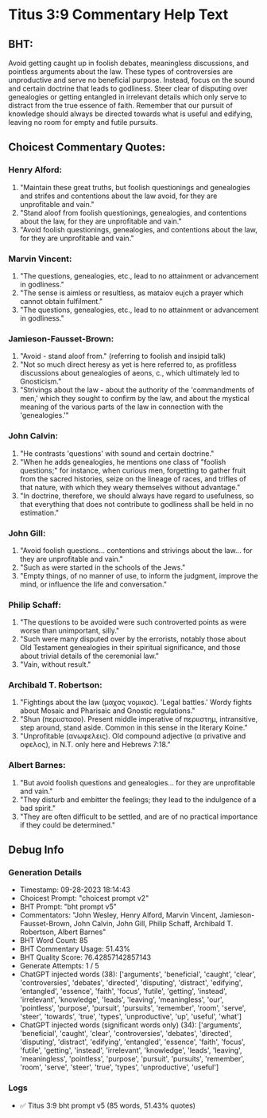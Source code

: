 # Titus 3:9 Commentary Help Text

## BHT:
Avoid getting caught up in foolish debates, meaningless discussions, and pointless arguments about the law. These types of controversies are unproductive and serve no beneficial purpose. Instead, focus on the sound and certain doctrine that leads to godliness. Steer clear of disputing over genealogies or getting entangled in irrelevant details which only serve to distract from the true essence of faith. Remember that our pursuit of knowledge should always be directed towards what is useful and edifying, leaving no room for empty and futile pursuits.

## Choicest Commentary Quotes:
### Henry Alford:
1. "Maintain these great truths, but foolish questionings and genealogies and strifes and contentions about the law avoid, for they are unprofitable and vain."
2. "Stand aloof from foolish questionings, genealogies, and contentions about the law, for they are unprofitable and vain."
3. "Avoid foolish questionings, genealogies, and contentions about the law, for they are unprofitable and vain."

### Marvin Vincent:
1. "The questions, genealogies, etc., lead to no attainment or advancement in godliness."
2. "The sense is aimless or resultless, as mataiov eujch a prayer which cannot obtain fulfilment."
3. "The questions, genealogies, etc., lead to no attainment or advancement in godliness."

### Jamieson-Fausset-Brown:
1. "Avoid - stand aloof from." (referring to foolish and insipid talk)
2. "Not so much direct heresy as yet is here referred to, as profitless discussions about genealogies of aeons, c., which ultimately led to Gnosticism."
3. "Strivings about the law - about the authority of the 'commandments of men,' which they sought to confirm by the law, and about the mystical meaning of the various parts of the law in connection with the 'genealogies.'"

### John Calvin:
1. "He contrasts 'questions' with sound and certain doctrine."
2. "When he adds genealogies, he mentions one class of "foolish questions;" for instance, when curious men, forgetting to gather fruit from the sacred histories, seize on the lineage of races, and trifles of that nature, with which they weary themselves without advantage."
3. "In doctrine, therefore, we should always have regard to usefulness, so that everything that does not contribute to godliness shall be held in no estimation."

### John Gill:
1. "Avoid foolish questions... contentions and strivings about the law... for they are unprofitable and vain."
2. "Such as were started in the schools of the Jews."
3. "Empty things, of no manner of use, to inform the judgment, improve the mind, or influence the life and conversation."

### Philip Schaff:
1. "The questions to be avoided were such controverted points as were worse than unimportant, silly."
2. "Such were many disputed over by the errorists, notably those about Old Testament genealogies in their spiritual significance, and those about trivial details of the ceremonial law."
3. "Vain, without result."

### Archibald T. Robertson:
1. "Fightings about the law (μαχας νομικας). 'Legal battles.' Wordy fights about Mosaic and Pharisaic and Gnostic regulations." 
2. "Shun (περιιστασο). Present middle imperative of περιιστημ, intransitive, step around, stand aside. Common in this sense in the literary Koine."
3. "Unprofitable (ανωφελεις). Old compound adjective (α privative and οφελος), in N.T. only here and Hebrews 7:18."

### Albert Barnes:
1. "But avoid foolish questions and genealogies... for they are unprofitable and vain."
2. "They disturb and embitter the feelings; they lead to the indulgence of a bad spirit."
3. "They are often difficult to be settled, and are of no practical importance if they could be determined."


## Debug Info
### Generation Details
- Timestamp: 09-28-2023 18:14:43
- Choicest Prompt: "choicest prompt v2"
- BHT Prompt: "bht prompt v5"
- Commentators: "John Wesley, Henry Alford, Marvin Vincent, Jamieson-Fausset-Brown, John Calvin, John Gill, Philip Schaff, Archibald T. Robertson, Albert Barnes"
- BHT Word Count: 85
- BHT Commentary Usage: 51.43%
- BHT Quality Score: 76.42857142857143
- Generate Attempts: 1 / 5
- ChatGPT injected words (38):
	['arguments', 'beneficial', 'caught', 'clear', 'controversies', 'debates', 'directed', 'disputing', 'distract', 'edifying', 'entangled', 'essence', 'faith', 'focus', 'futile', 'getting', 'instead', 'irrelevant', 'knowledge', 'leads', 'leaving', 'meaningless', 'our', 'pointless', 'purpose', 'pursuit', 'pursuits', 'remember', 'room', 'serve', 'steer', 'towards', 'true', 'types', 'unproductive', 'up', 'useful', 'what']
- ChatGPT injected words (significant words only) (34):
	['arguments', 'beneficial', 'caught', 'clear', 'controversies', 'debates', 'directed', 'disputing', 'distract', 'edifying', 'entangled', 'essence', 'faith', 'focus', 'futile', 'getting', 'instead', 'irrelevant', 'knowledge', 'leads', 'leaving', 'meaningless', 'pointless', 'purpose', 'pursuit', 'pursuits', 'remember', 'room', 'serve', 'steer', 'true', 'types', 'unproductive', 'useful']

### Logs
- ✅ Titus 3:9 bht prompt v5 (85 words, 51.43% quotes)